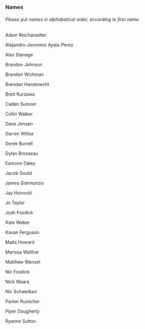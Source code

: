 ### Names
###### *Please put names in alphabetical order, according to first name.*

Adam Reichanadter

Alejandro-Jeronimo Ayala-Perez

Alex Stanage

Brandon Johnson

Brandon Wichman

Brendan Hansknecht

Brett Kurzawa

Caden Sumner

Collin Walker

Dane Jensen

Darren Wiltse

Derek Burrell

Dylan Brosseau

Eamonn Daley

Jacob Gould

James Giannunzio

Jay Honnold

Jo Taylor

Josh Fosdick

Kate Weber

Kavan Ferguson

Mads Howard

Marissa Walther

Matthew Wenzel

Nic Fosdick

Nick Waara

Nic Schweikart

Parker Russcher

Piper Dougherty

Ryanne Sutton


